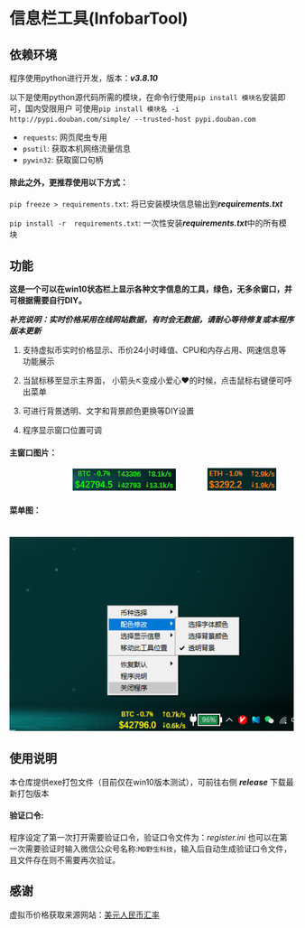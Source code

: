# 信息栏工具(InfobarTool)

## 依赖环境
程序使用python进行开发，版本：***v3.8.10***  

以下是使用python源代码所需的模块，在命令行使用`pip install 模块名`安装即可，国内受限用户
可使用`pip install 模块名 -i http://pypi.douban.com/simple/ --trusted-host pypi.douban.com`
- `requests`: 网页爬虫专用
- `psutil`: 获取本机网络流量信息
- `pywin32`: 获取窗口句柄  
#### 除此之外，更推荐使用以下方式：
`pip freeze > requirements.txt`: 将已安装模块信息输出到***requirements.txt***  

`pip install -r  requirements.txt`: 一次性安装***requirements.txt***中的所有模块

## 功能
**这是一个可以在win10状态栏上显示各种文字信息的工具，绿色，无多余窗口，并可根据需要自行DIY。**  

***补充说明：实时价格采用在线网站数据，有时会无数据，请耐心等待修复或本程序版本更新***


1. 支持虚拟币实时价格显示、币价24小时峰值、CPU和内存占用、网速信息等功能展示


2. 当鼠标移至显示主界面， 小箭头↖变成小爱心❤的时候，点击鼠标右键便可呼出菜单


3. 可进行背景透明、文字和背景颜色更换等DIY设置 
   

4. 程序显示窗口位置可调  

#### 主窗口图片：
　　　　　　　　![图片1](show/img2.png)　　　　![图片2](show/img.png)
#### 菜单图：
　　　　　![图片3](show/img3.png)
## 使用说明
本仓库提供exe打包文件（目前仅在win10版本测试），可前往右侧 ***release*** 下载最新打包版本
#### 验证口令:
程序设定了第一次打开需要验证口令，验证口令文件为：*register.ini*
也可以在第一次需要验证时输入微信公众号名称:`MD野生科技`，输入后自动生成验证口令文件，且文件存在则不需要再次验证。

## 感谢
虚拟币价格获取来源网站：[美元人民币汇率](https://www.usd-cny.com/btc)
